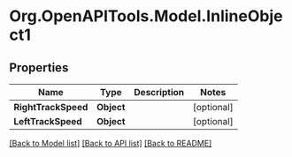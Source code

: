 
# Org.OpenAPITools.Model.InlineObject1

## Properties

Name | Type | Description | Notes
------------ | ------------- | ------------- | -------------
**RightTrackSpeed** | **Object** |  | [optional] 
**LeftTrackSpeed** | **Object** |  | [optional] 

[[Back to Model list]](../README.md#documentation-for-models)
[[Back to API list]](../README.md#documentation-for-api-endpoints)
[[Back to README]](../README.md)

